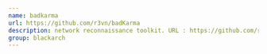 ```yaml
---
name: badkarma
url: https://github.com/r3vn/badKarma
description: network reconnaissance toolkit. URL : https://github.com/r3vn/badKarma Groups : blackarch blackarch-recon blackarch-scanner blackarch-networking
group: blackarch
---
```

